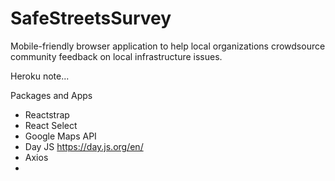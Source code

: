 # SafeStreetsSurvey
Mobile-friendly browser application to help local organizations crowdsource community feedback on local infrastructure issues.


Heroku note...


Packages and Apps
- Reactstrap
- React Select
- Google Maps API
- Day JS https://day.js.org/en/
- Axios
- 